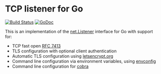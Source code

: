 # TCP listener for Go

[![Build Status](https://secure.travis-ci.org/fiorix/go-listener.png)](http://travis-ci.org/fiorix/go-listener)
[![GoDoc](https://godoc.org/github.com/fiorix/go-listener?status.svg)](https://godoc.org/github.com/fiorix/go-listener)

This is an implementation of the [net.Listener](https://golang.org/pkg/net/#Listener) interface for Go with support for:

* TCP fast open [RFC 7413](https://tools.ietf.org/html/rfc7413)
* TLS configuration with optional client authentication
* Automatic TLS configuration using [letsencrypt.org](https://letsencrypt.org)
* Command line configuration via environment variables, using [envconfig](https://github.com/kelseyhightower/envconfig)
* Command line configuration for [cobra](https://github.com/spf13/cobra)
